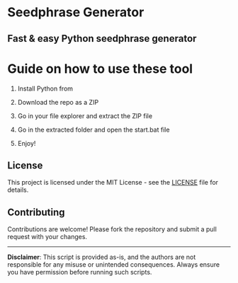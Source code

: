 # Seedphrase Generator          
            
## Fast & easy Python seedphrase generator             
                    
# Guide on how to use these tool                 
                
1. Install Python from             
       
2. Download the repo as a ZIP             
        
3. Go in your file explorer and extract the ZIP file       
                
4. Go in the extracted folder and open the start.bat file         
                 
5. Enjoy!              
                    
## License                   
         
This project is licensed under the MIT License - see the [LICENSE](LICENSE) file for details.                     
       
## Contributing       
            
Contributions are welcome! Please fork the repository and submit a pull request with your changes.              
           
---            
             
**Disclaimer**: This script is provided as-is, and the authors are not responsible for any misuse or unintended consequences. Always ensure you have permission before running such scripts.               